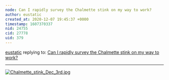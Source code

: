 ```yaml
---
node: Can I rapidly survey the Chalmette stink on my way to work?
author: eustatic
created_at: 2020-12-07 19:45:37 +0000
timestamp: 1607370337
nid: 24755
cid: 27778
uid: 379
---
```




[eustatic](../profile/eustatic) replying to: [Can I rapidly survey the Chalmette stink on my way to work?](../notes/eustatic/10-15-2020/can-i-rapidly-survey-the-chalmette-stink-on-my-way-to-work)

----
[![Chalmette_stink_Dec_3rd.jpg](/i/41902)](/i/41902?s=o)

[](null)